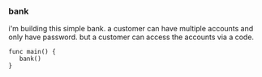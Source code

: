 ### bank

i'm building this simple bank. a customer can have multiple accounts and only have password. but a customer
can access the accounts via a code.


```
func main() {
   bank()
}

